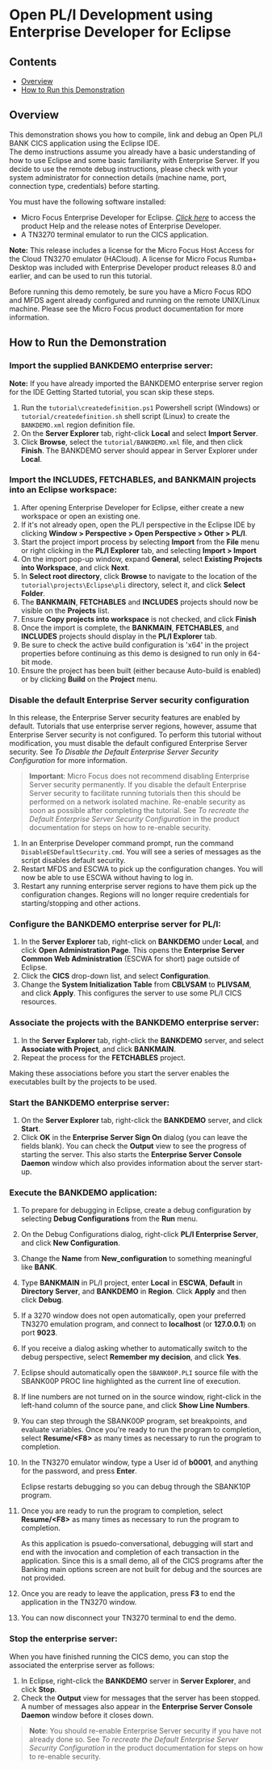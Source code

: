 # Open PL/I Development using Enterprise Developer for Eclipse
## Contents
- [Overview](#overview)
- [How to Run this Demonstration](#how-to-run-the-demonstration)

## Overview
This demonstration shows you how to compile, link and debug an Open PL/I BANK CICS application using the Eclipse IDE.  
The demo instructions assume you already have a basic understanding of how to use Eclipse and some basic familiarity with Enterprise Server.
If you decide to use the remote debug instructions, please check with your system administrator for connection details (machine name, port, connection type, credentials) before starting.

You must have the following software installed:

-   Micro Focus Enterprise Developer for Eclipse. [*Click here*](https://www.microfocus.com/documentation/enterprise-developer/) to access the product Help and the release notes of Enterprise Developer.
- A TN3270 terminal emulator to run the CICS application.

**Note:** This release includes a license for the Micro Focus Host Access for the Cloud TN3270 emulator (HACloud). A license for Micro Focus Rumba+ Desktop was included with Enterprise Developer product releases 8.0 and earlier, and can be used to run this tutorial.

Before running this demo remotely, be sure you have a Micro Focus RDO and MFDS agent already configured and running on the remote UNIX/Linux machine.
Please see the Micro Focus product documentation for more information.

## How to Run the Demonstration

### Import the supplied BANKDEMO enterprise server:

**Note:** If you have already imported the BANKDEMO enterprise server region for the IDE Getting Started tutorial, you scan skip these steps.

1. Run the `tutorial\createdefinition.ps1` Powershell script (Windows) or `tutorial/createdefinition.sh` shell script (Linux) to create the `BANKDEMO.xml` region definition file. 
2. On the **Server Explorer** tab, right-click **Local** and select **Import Server**.
4. Click **Browse**, select the `tutorial/BANKDEMO.xml` file, and then click **Finish**.
    The BANKDEMO server should appear in Server Explorer under **Local**.

### Import the INCLUDES, FETCHABLES, and BANKMAIN projects into an Eclipse workspace:

1. After opening Enterprise Developer for Eclipse, either create a new workspace or open an existing one.
2. If it's not already open, open the PL/I perspective in the Eclipse IDE by clicking **Window > Perspective > Open Perspective > Other > PL/I**.
3. Start the project import process by selecting **Import** from the **File** menu or right clicking in the **PL/I Explorer** tab, and selecting **Import > Import**
4. On the import pop-up window, expand **General**, select **Existing Projects into Workspace**, and click **Next**.
5. In **Select root directory**, click **Browse** to navigate to the location of the `tutorial\projects\Eclipse\pli` directory, select it, and click **Select Folder**.
6. The **BANKMAIN**, **FETCHABLES** and **INCLUDES** projects should now be visible on the **Projects** list.
7. Ensure **Copy projects into workspace** is not checked, and click **Finish**
8. Once the import is complete, the **BANKMAIN**, **FETCHABLES**, and **INCLUDES** projects should display in the **PL/I Explorer** tab.
9. Be sure to check the active build configuration is 'x64' in the project properties before continuing as this demo is designed to run only in 64-bit mode.
10.  Ensure the project has been built (either because Auto-build is enabled) or by clicking **Build** on the **Project** menu.

### Disable the default Enterprise Server security configuration

In this release, the Enterprise Server security features are enabled by default. Tutorials that use enterprise server regions, however, assume that Enterprise Server security is not configured. To perform this tutorial without modification, you must disable the default configured Enterprise Server security. See *To Disable the Default Enterprise Server Security Configuration* for more information.

> **Important**: Micro Focus does not recommend disabling Enterprise Server security permanently. If you disable the default Enterprise Server security to facilitate running tutorials then this should be performed on a network isolated machine. Re-enable security as soon as possible after completing the tutorial. See *To recreate the Default Enterprise Server Security Configuration* in the product documentation for steps on how to re-enable security. 

1. In an Enterprise Developer command prompt, run the command `DisableESDefaultSecurity.cmd`. You will see a series of messages as the script disables default security.
2. Restart MFDS and ESCWA to pick up the configuration changes. You will now be able to use ESCWA without having to log in.
3. Restart any running enterprise server regions to have them pick up the configuration changes. Regions will no longer require credentials for starting/stopping and other actions.


### Configure the BANKDEMO enterprise server for PL/I:

1. In the **Server Explorer** tab, right-click on **BANKDEMO** under **Local**, and click **Open Administration Page**. This opens the **Enterprise Server Common Web Administration** (ESCWA for short)  page outside of Eclipse.
2. Click the **CICS** drop-down list, and select **Configuration**.
3. Change the **System Initialization Table** from **CBLVSAM** to **PLIVSAM**, and click **Apply**. This configures the server to use some PL/I CICS resources.

### Associate the projects with the BANKDEMO enterprise server:

1. In the **Server Explorer** tab, right-click the **BANKDEMO** server, and select **Associate with Project**, and click **BANKMAIN**.
2. Repeat the process for the **FETCHABLES** project. 

Making these associations before you start the server enables the executables built by the projects to be used.

### Start the BANKDEMO enterprise server:

1. On the **Server Explorer** tab, right-click the **BANKDEMO** server, and click **Start**.
2. Click **OK** in the **Enterprise Server Sign On** dialog (you can leave the fields blank). You can check the **Output** view to see the progress of starting the server. This also starts the **Enterprise Server Console Daemon** window which also provides information about the server start-up.

### Execute the BANKDEMO application:

1. To prepare for debugging in Eclipse, create a debug configuration by selecting **Debug Configurations** from the **Run** menu.
2. On the Debug Configurations dialog, right-click **PL/I Enterprise Server**, and click **New Configuration**.
3. Change the **Name** from **New_configuration** to something meaningful like **BANK**.
4. Type **BANKMAIN** in PL/I project, enter **Local** in **ESCWA**, **Default** in **Directory Server**, and **BANKDEMO** in **Region**. Click **Apply** and then click **Debug**.
5. If a 3270 window does not open automatically, open your preferred TN3270 emulation program, and connect to **localhost** (or **127.0.0.1**) on port **9023**.
6. If you receive a dialog asking whether to automatically switch to the debug perspective, select **Remember my decision**, and click **Yes**.
7. Eclipse should automatically open the `SBANK00P.PLI` source file with the SBANK00P PROC line highlighted as the current line of execution.
8. If line numbers are not turned on in the source window, right-click in the left-hand column of the source pane, and click **Show Line Numbers**.
9. You can step through the SBANK00P program, set breakpoints, and evaluate variables.  Once you're ready to run the program to completion, select **Resume/&lt;F8&gt;** as many times as necessary to run the program to completion.
10. In the TN3270 emulator window, type a User id of **b0001**, and anything for the password, and press **Enter**.
    
    Eclipse restarts debugging so you can debug through the SBANK10P program.          
12. Once you are ready to run the program to completion, select **Resume/&lt;F8&gt;** as many times as necessary to run the program to completion.      

    As this application is psuedo-conversational, debugging will start and end with the invocation and completion of each transaction in the application.  Since this is a small demo, all of the CICS programs after the Banking main options screen are not built for debug and the sources are not provided.
13. Once you are ready to leave the application, press **F3** to end the application in the TN3270 window.
14. You can now disconnect your TN3270 terminal to end the demo.

### Stop the enterprise server:
When you have finished running the CICS demo, you can stop the associated the enterprise server as follows:

1. In Eclipse, right-click the **BANKDEMO** server in **Server Explorer**, and click **Stop**.
2. Check the **Output** view for messages that the server has been stopped. A number of messages also appear in the **Enterprise Server Console Daemon** window before it closes down.

> **Note**: You should re-enable Enterprise Server security if you have not already done so. See *To recreate the Default Enterprise Server Security Configuration* in the product documentation for steps on how to re-enable security. 
